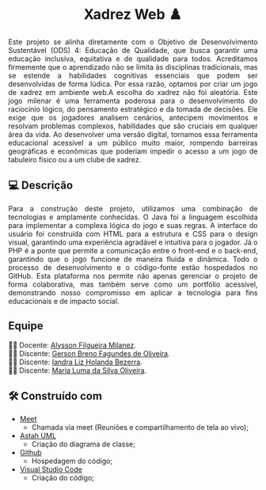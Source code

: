 <h1 align="center">Xadrez Web ♟️</h1>

<p align="justify"> Este projeto se alinha diretamente com o Objetivo de Desenvolvimento Sustentável (ODS) 4: Educação de Qualidade, que busca garantir uma educação inclusiva, equitativa e de qualidade para todos. Acreditamos firmemente que o aprendizado não se limita às disciplinas tradicionais,
mas se estende a habilidades cognitivas essenciais que podem ser desenvolvidas de forma lúdica. Por essa razão, optamos por criar um jogo de xadrez em ambiente web.A escolha do xadrez não foi aleatória. Este jogo milenar é uma ferramenta poderosa para o desenvolvimento do 
raciocínio lógico, do pensamento estratégico e da tomada de decisões. Ele exige que os jogadores analisem cenários, antecipem movimentos e resolvam problemas complexos, habilidades que são cruciais em qualquer área da vida. Ao desenvolver uma versão digital, tornamos essa 
ferramenta educacional acessível a um público muito maior, rompendo barreiras geográficas e econômicas que poderiam impedir o acesso a um jogo de tabuleiro físico ou a um clube de xadrez.</p>

## **:computer:** Descrição
<p align="justify"> Para a construção deste projeto, utilizamos uma combinação de tecnologias e amplamente conhecidas. O Java foi a linguagem escolhida para implementar a complexa lógica do jogo e suas regras. A interface do usuário foi construída com HTML para a estrutura e CSS para o 
design visual, garantindo uma experiência agradável e intuitiva para o jogador. Já o PHP é a ponte que permite a comunicação entre o front-end e o back-end, garantindo que o jogo funcione de maneira fluida e dinâmica. Todo o processo de desenvolvimento e o código-fonte estão
hospedados no GitHub. Esta plataforma nos permite não apenas gerenciar o projeto de forma colaborativa, mas também serve como um portfólio acessível, demonstrando nosso compromisso em aplicar a tecnologia para fins educacionais e de impacto social.</p>

## Equipe
:man_teacher: Docente: [Alysson Filgueira Milanez](https://github.com/alyssonfm).<br />
:man_student: Discente: [Gerson Breno Fagundes de Oliveira](https://github.com/gersonbrenof).<br />
:woman_student: Discente: [Iandra Liz Holanda Bezerra](https://github.com/IandraLiz).<br />
:woman_student: Discente: [Maria Luma da Silva Oliveira](https://github.com/LumaOlli).<br />

## **:hammer_and_wrench:** Construído com
 *  [Meet](https://meet.google.com/)
    * Chamada via meet (Reuniões e compartilhamento de tela ao vivo);    
 *  [Astah UML](https://astah.net/downloads/)
    * Criação do diagrama de classe;
 *  [Github](https://github.com/)
    * Hospedagem do código;
 *  [Visual Studio Code](https://code.visualstudio.com/)
    * Criação do código;
